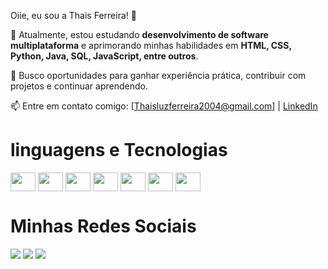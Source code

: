 Oiie, eu sou a Thais Ferreira! 👋

🚀 Atualmente, estou estudando **desenvolvimento de software multiplataforma** e aprimorando minhas habilidades em **HTML, CSS, Python, Java, SQL, JavaScript, entre outros**. 

🎯 Busco oportunidades para ganhar experiência prática, contribuir com projetos e continuar aprendendo. 

📫 Entre em contato comigo: [Thaisluzferreira2004@gmail.com] | [LinkedIn](www.linkedin.com/in/thaisferreirademoura2004)  


<h1 class="fw-bold text-primary">linguagens e Tecnologias</h1> 

 <img align="center" height="30" width="40" src="https://cdn.jsdelivr.net/gh/devicons/devicon@latest/icons/html5/html5-original.svg" />   <img align="center" height="30" width="40" src="https://cdn.jsdelivr.net/gh/devicons/devicon@latest/icons/javascript/javascript-original.svg" /> <img align="center" height="30" width="40" src="https://cdn.jsdelivr.net/gh/devicons/devicon@latest/icons/java/java-original.svg" /> <img align="center" height="30" width="40" src="https://cdn.jsdelivr.net/gh/devicons/devicon@latest/icons/python/python-original.svg" /> <img align="center" height="30" width="40" src="https://cdn.jsdelivr.net/gh/devicons/devicon@latest/icons/azuresqldatabase/azuresqldatabase-original.svg" />  <img align="center" height="30" width="40" src="https://cdn.jsdelivr.net/gh/devicons/devicon@latest/icons/css3/css3-original.svg" />  <img align="center" height="30" width="40" src="https://cdn.jsdelivr.net/gh/devicons/devicon@latest/icons/bootstrap/bootstrap-original.svg" />
    

 <h1 class="fw-bold text-primary">Minhas Redes Sociais</h1> 
   <a href="https://www.instagram.com/thaispetacular2004/" target="_blank"><img src="https://img.shields.io/badge/-Instagram-%23E4405F?style=for-the-badge&logo=instagram&logoColor=white" target="_blank"></a>
  <a href = "Thaisluzferreira2004@gmail.com"><img src="https://img.shields.io/badge/-Gmail-%23333?style=for-the-badge&logo=gmail&logoColor=white" target="_blank"></a>
  <a href="www.linkedin.com/in/thaisferreirademoura2004" target="_blank"><img src="https://img.shields.io/badge/-LinkedIn-%230077B5?style=for-the-badge&logo=linkedin&logoColor=white" target="_blank"></a> 
  
</div>

          
